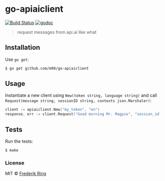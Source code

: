# go-apiaiclient

[![Build Status](https://travis-ci.org/m90/go-apiaiclient.svg?branch=master)](https://travis-ci.org/m90/go-apiaiclient)
[![godoc](https://godoc.org/github.com/m90/go-apiaiclient?status.svg)](http://godoc.org/github.com/m90/go-apiaiclient)

> request messages from api.ai like what

## Installation

Use `go get`:

```sh
$ go get github.com/m90/go-apiaiclient
```

## Usage

Instantiate a new client using `New(token string, language string)` and call `Request(message string, sessionID string, contexts json.Marshaler)`:

```go
client := apiaiclient.New("my_token", "en")
response, err := client.Request("Good morning Mr. Magpie", "session_id", &apiaiclient.ContextCollection{/*...*/})
```

## Tests

Run the tests:

```sh
$ make
```

### License
MIT © [Frederik Ring](http://www.frederikring.com)

